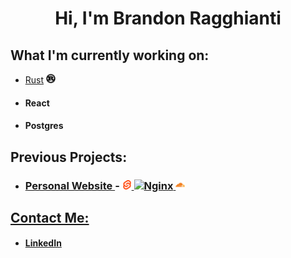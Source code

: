<h1 align="center">Hi, I'm Brandon Ragghianti</h1>

<h2>What I'm currently working on:</h2>

<ul>
  <li>
    <a href="https://www.rust-lang.org/" target="_blank" rel="noreferrer">Rust</a> <img src="https://raw.githubusercontent.com/devicons/devicon/ca28c779441053191ff11710fe24a9e6c23690d6/icons/rust/rust-original.svg" alt="Svelte" width="15" height="15"/>
  </li>
  <li>
    <h4>React</h4>
  </li>
  <li>
    <h4>Postgres</h4>
  </li>
</ul>

<h2>Previous Projects:</h2>
<ul>
  <li>
    <h3> 
      <a href="https://brandon.ragghianti.org" target="_blank"> Personal Website </a> 
      - 
      <a href="https://svelte.dev/" target="_blank" rel="noreferrer"> <img src="https://raw.githubusercontent.com/devicons/devicon/ca28c779441053191ff11710fe24a9e6c23690d6/icons/svelte/svelte-original.svg" alt="Svelte" width="15" height="15"/> 
      <a href="https://nginx.org/" target="_blank" rel="noreferrer"> <img src="https://www.myqnap.org/wp-content/uploads/nginx-3628948-3030173-1.png" alt="Nginx" width="15" height="15"/> 
      <a href="https://www.cloudflare.com/" target="_blank" rel="noreferrer"> <img src="https://raw.githubusercontent.com/devicons/devicon/ca28c779441053191ff11710fe24a9e6c23690d6/icons/cloudflare/cloudflare-original.svg" alt="Nginx" width="15" height="15"/>
    </h3>
  </li>
</ul>

<h2>Contact Me:</h2>
<ul>
  <li>
    <h4> LinkedIn </h4>
  </li>
</ul>

